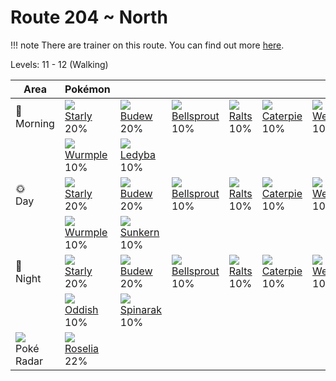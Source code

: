 # Route 204 ~ North

!!! note
    There are trainer on this route. You can find out more [here](../../trainer_changes/route_204__north/).

Levels: 11 - 12 (Walking)

Area                           | Pokémon                           | &nbsp;                            | &nbsp;                            | &nbsp;                            | &nbsp;                            | &nbsp;
---                            | ---                               | ---                               | ---                               | ---                               | ---                               | ---
🌅<br>Morning                   | ![][396]<br> [Starly]<br> 20%    | ![][406]<br> [Budew]<br> 20%     | ![][069]<br> [Bellsprout]<br> 10%| ![][280]<br> [Ralts]<br> 10%     | ![][010]<br> [Caterpie]<br> 10%  | ![][013]<br> [Weedle]<br> 10%
&nbsp;                         | ![][265]<br> [Wurmple]<br> 10%   | ![][165]<br> [Ledyba]<br> 10%
🌞<br>Day                       | ![][396]<br> [Starly]<br> 20%    | ![][406]<br> [Budew]<br> 20%     | ![][069]<br> [Bellsprout]<br> 10%| ![][280]<br> [Ralts]<br> 10%     | ![][010]<br> [Caterpie]<br> 10%  | ![][013]<br> [Weedle]<br> 10%
&nbsp;                         | ![][265]<br> [Wurmple]<br> 10%   | ![][191]<br> [Sunkern]<br> 10%
🌙<br>Night                     | ![][396]<br> [Starly]<br> 20%    | ![][406]<br> [Budew]<br> 20%     | ![][069]<br> [Bellsprout]<br> 10%| ![][280]<br> [Ralts]<br> 10%     | ![][010]<br> [Caterpie]<br> 10%  | ![][013]<br> [Weedle]<br> 10%
&nbsp;                         | ![][043]<br> [Oddish]<br> 10%    | ![][167]<br> [Spinarak]<br> 10%
![][poke-radar]<br> Poké Radar | ![][315]<br> [Roselia]<br> 22%

[Caterpie]: ../../pokemon_changes/010/
[Weedle]: ../../pokemon_changes/013/
[Oddish]: ../../pokemon_changes/043/
[Bellsprout]: ../../pokemon_changes/069/
[Ledyba]: ../../pokemon_changes/165/
[Spinarak]: ../../pokemon_changes/167/
[Sunkern]: ../../pokemon_changes/191/
[Wurmple]: ../../pokemon_changes/265/
[Ralts]: ../../pokemon_changes/280/
[Roselia]: ../../pokemon_changes/315/
[Starly]: ../../pokemon_changes/396/
[Budew]: ../../pokemon_changes/406/
[poke-radar]: ../img/items/poke-radar.png
[010]: ../img/pokemon/010.png
[013]: ../img/pokemon/013.png
[043]: ../img/pokemon/043.png
[069]: ../img/pokemon/069.png
[165]: ../img/pokemon/165.png
[167]: ../img/pokemon/167.png
[191]: ../img/pokemon/191.png
[265]: ../img/pokemon/265.png
[280]: ../img/pokemon/280.png
[315]: ../img/pokemon/315.png
[396]: ../img/pokemon/396.png
[406]: ../img/pokemon/406.png

